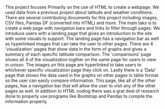 This project focuses Primarily on the use of HTML to create a webpage. We used data from a previous project about latitude and weather conditions. There are several contributing documents for this project including images, CSV files, Pandas DF (converted into HTML) and more. 
The main taks is to create a web page with navigation bars and links to filter through pages. We introduce users with a landing page that gives an introduction to the site with some visuals to support. 
The landing page has a navigation bar as well as hyperlinked images that can take the user to other pages.
There are 4 'visualization' pages that show data in the form of graphs and gives a summary of each specific latitude comparison. 
The 'comparisons' page shows all 4 of the visualization togther on the same page for users to view in unison. The images on this page are hyperlinked to take users to whichever specific visualization page they click on.
Lastly there is a 'Data' page that shows the data used in the graphs on other pages in table format so the user can easily compare information. This page, like all of the other pages, has a navigation bar that will allow the user to visit any of the other pages as well.
In addition to HTML coding there was a grat deal of research done to properly use programs like Bootstrap and Pandas to compile the information properly.
